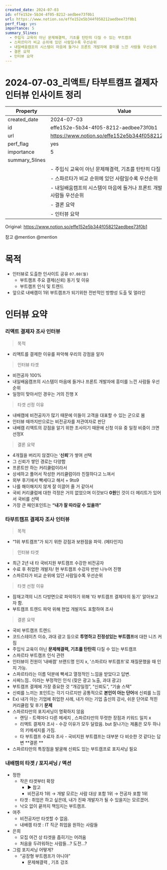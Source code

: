 ```yaml
---
created_date: 2024-07-03
id: effe152e-5b34-4f05-8212-aedbee73f0b1
url: https://www.notion.so/effe152e5b344f058212aedbee73f0b1
perf_flag: yes
importance: 5
summary_5lines:
  - 주입식 교육이 아닌 문제해결력, 기초를 탄탄히 다질 수 있는 부트캠프
  - 스파르타가 비교 순위에 있던 사람일수록 우선순위
  - 내일배움캠프의 시스템이 마음에 들거나 프론트 개발자에 흥미를 느낀 사람들 우선순위
  - 결론 요약
  - 인터뷰 요약
---
```


# 2024-07-03_리액트/ 타부트캠프 결제자 인터뷰 인사이트 정리

| Property | Value |
| --- | --- |
| created_date | 2024-07-03 |
| id | effe152e-5b34-4f05-8212-aedbee73f0b1 |
| url | https://www.notion.so/effe152e5b344f058212aedbee73f0b1 |
| perf_flag | yes |
| importance | 5 |
| summary_5lines | |
|  | - 주입식 교육이 아닌 문제해결력, 기초를 탄탄히 다질 수 있는 부트캠프 |
|  | - 스파르타가 비교 순위에 있던 사람일수록 우선순위 |
|  | - 내일배움캠프의 시스템이 마음에 들거나 프론트 개발자에 흥미를 느낀 사람들 우선순위 |
|  | - 결론 요약 |
|  | - 인터뷰 요약 |

Original: https://www.notion.so/effe152e5b344f058212aedbee73f0b1

참고
@mention 
@mention 

# 목적
- 인터뷰로 도출한 인사이트 공유 `07.08(월)`
  - 부트캠프 주요 결제(신뢰) 동기 및 이유
  - 부트캠프 인식 및 트렌드
- 앞으로 내배캠이 1위 부트캠프가 되기위한 전반적인 방향성 도출 및 얼라인

# 인터뷰 요약

### 리액트 결제자 조사 인터뷰
> 목적
- 리액트를 결제한 이유를 파악해 우리의 강점을 알자
> 인터뷰 타겟
- 비전공자 100%
- 내일배움캠프의 시스템이 마음에 들거나 프론트 개발자에 흥미를 느낀 사람들 우선순위
- 일정이 맞아서인 경우는 거의 진행 X
> 타겟 선정 이유
- 내배캠에 비전공자가 많기 때문에 이들이 고객을 대표할 수 있는 군으로 봄
- 인터뷰 때까지만으로는 비전공자를 저관여자로 판단
- 내배캠 리액트의 강점을 알기 위한 조사이기 때문에 신청 이유 중 일정 비중이 크면 선정X
> 결론 요약
- 4개월을 버리지 않겠다는 ‘**신뢰**’가 쌓여 선택
- 그 신뢰가 쌓인 경로는 다양함
- 프론트만 하는 커리큘럼이라서
- 상세하고 풀어서 작성한 커리큘럼이라 친절하다고 느껴서
- 외부 후기에서 빡세다고 해서 + 9to9
- 나를 해이해지지 않게 잘 이끌어 줄 거 같아서
- 국비 커리큘럼에 대한 걱정은 거의 없었으며 이것보다 **0원**인 것이 더 메리트가 있어서 국비를 선택
- 가장 큰 페인포인트는 **“내가 잘 따라갈 수 있을까”**

### 타부트캠프 결제자 조사 인터뷰
> 목적
- “1위 부트캠프”가 되기 위한 강점과 보완점을 파악. (메타인지)
> 인터뷰 타겟
- 최근 2년 내 타 국비지원 부트캠프 수강한 비전공자
- 수료 후 취업한 개발자/ 현 부트캠프 수강자 반반 나누어 진행
- 스파르타가 비교 순위에 있던 사람일수록 우선순위
> 타겟 선정 이유
- 잠재고객의 니즈 다방면으로 파악하기 위해 '타 부트캠프 결제자의 동기' 알아보고자 함.
- 부트캠프 트렌드 파악 위해 현업 개발자도 포함하여 조사
> 결론 요약
- 국비 부트캠프 트렌드
- 코드스테이츠 이슈, 과대 광고 등으로 **투명하고 진정성있는 부트캠프**에 대한 니즈 커짐
- 주입식 교육이 아닌 **문제해결력, 기초를 탄탄히** 다질 수 있는 부트캠프
- 스파르타 부트캠프 인식 관련
- 인터뷰이 전원이 ‘내배캠’ 브랜드명 인지 x, ’스파르타 부트캠프’로 재질문했을 때 인지 가능.
- 스파르타라는 이름 덕분에 빡세고 열정적인 느낌을 받았다고 답변.
- 사짜느낌.. 이라는 부정적인 인식 (잦은 광고 노출, 과대 광고)
- 부트캠프 결제에 가장 중요한 것 “개강일정”, “신뢰도”, “기술 스택”
- 신뢰를 느끼는 포인트는 각기 다르지만 공통적으로 **본인이 아는 단어**에 신뢰를 느낌
- Ex) 내가 아는 기업에 취업한 사례, 내가 아는 기업 출신의 강사, 쉬운 단어로 적힌 커리큘럼 및 후기
**문제**
- 스파르타만의 포지셔닝이 명확하지 않음
  - 랜딩 - 트랙마다 다른 메세지 , 스파르타만의 뚜렷한 장점과 키워드 일치 x
  - 리액트 결제자 조사 - 수강 이유가 모두 달랐음. but 잘나가는 제품은 모두 하나의 키메세지를 가짐.
  - 타 부트캠프 수료자 조사 - 국비지원 부트캠프는 대부분 다 비슷한 것 같다는 답변
**결론 **
- 스파르타만의 특장점을 발굴해 신뢰도 있는 부트캠프로 포지셔닝 필요 

### 내배캠의 타겟 / 포지셔닝 / 액션
- 정한
  - 작은 타겟부터 확장
    - ▶ 참고
    - 비전공자 1위 → 개발 모르는 사람 대상 포함 1위 → 전공자 포함 1위
  - 타겟 : 취업은 하고 싶은데, 내가 진짜 개발자가 될 수 있을지는 모르겠어.
  - 낙오 없이 끝까지 책임지는 부트캠프. 
- 여주
  -  비전공자만 타겟할 수 없음.
  - 내배캠 타겟 : IT 직군 취업을 원하는 사람들
- 은희
  - 모집 여건 상 타겟을 좁히기는 어려움
  - 처음을 두려워하는 사람들…? 도전…?
- 그럼 포지셔닝 어떻게?
  - “공장형 부트캠프가 아니야”
    - 문제해결력 , 기초 강조
